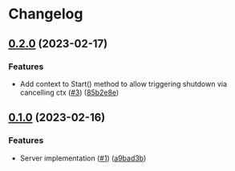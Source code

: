 # Changelog

## [0.2.0](https://github.com/jtwatson/server/compare/v0.1.0...v0.2.0) (2023-02-17)


### Features

* Add context to Start() method to allow triggering shutdown via cancelling ctx ([#3](https://github.com/jtwatson/server/issues/3)) ([85b2e8e](https://github.com/jtwatson/server/commit/85b2e8ede7657f467f1f811065280e3495cc54a2))

## [0.1.0](https://github.com/jtwatson/server/compare/v0.0.1...v0.1.0) (2023-02-16)


### Features

* Server implementation ([#1](https://github.com/jtwatson/server/issues/1)) ([a9bad3b](https://github.com/jtwatson/server/commit/a9bad3bea903641f7979af0133d9ed85bba0d546))

